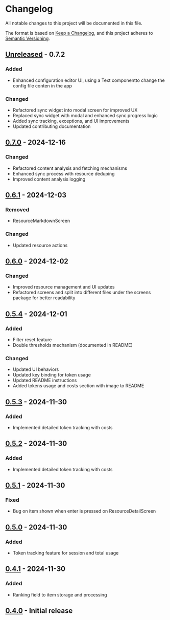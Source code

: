 # Changelog

All notable changes to this project will be documented in this file.

The format is based on [Keep a Changelog](https://keepachangelog.com/en/1.0.0/),
and this project adheres to [Semantic Versioning](https://semver.org/spec/v2.0.0.html).

## [Unreleased] - 0.7.2

### Added
- Enhanced configuration editor UI, using a Text componentto change the config file conten in the app

### Changed
- Refactored sync widget into modal screen for improved UX
- Replaced sync widget with modal and enhanced sync progress logic
- Added sync tracking, exceptions, and UI improvements
- Updated contributing documentation

## [0.7.0] - 2024-12-16

### Changed
- Refactored content analysis and fetching mechanisms
- Enhanced sync process with resource deduping
- Improved content analysis logging

## [0.6.1] - 2024-12-03

### Removed
- ResourceMarkdownScreen

### Changed
- Updated resource actions

## [0.6.0] - 2024-12-02

### Changed
- Improved resource management and UI updates
- Refactored screens and split into different files under the screens package for better readability

## [0.5.4] - 2024-12-01

### Added
- Filter reset feature
- Double thresholds mechanism (documented in README)

### Changed
- Updated UI behaviors
- Updated key binding for token usage
- Updated README instructions
- Added tokens usage and costs section with image to README

## [0.5.3] - 2024-11-30

### Added
- Implemented detailed token tracking with costs

## [0.5.2] - 2024-11-30

### Added
- Implemented detailed token tracking with costs

## [0.5.1] - 2024-11-30

### Fixed
- Bug on item shown when enter is pressed on ResourceDetailScreen

## [0.5.0] - 2024-11-30

### Added
- Token tracking feature for session and total usage

## [0.4.1] - 2024-11-30

### Added
- Ranking field to item storage and processing

## [0.4.0] - Initial release

[Unreleased]: https://github.com/guglielmo/ai-signal/compare/0.7.0...HEAD
[0.7.0]: https://github.com/guglielmo/ai-signal/compare/0.6.1...0.7.0
[0.6.1]: https://github.com/guglielmo/ai-signal/compare/0.6...0.6.1
[0.6.0]: https://github.com/guglielmo/ai-signal/compare/0.5.4...0.6
[0.5.4]: https://github.com/guglielmo/ai-signal/compare/0.5.1...0.5.4
[0.5.3]: https://github.com/guglielmo/ai-signal/compare/0.5.2...0.5.3
[0.5.2]: https://github.com/guglielmo/ai-signal/compare/0.5.1...0.5.2
[0.5.1]: https://github.com/guglielmo/ai-signal/compare/0.5.0...0.5.1
[0.5.0]: https://github.com/guglielmo/ai-signal/compare/0.4.1...0.5.0
[0.4.1]: https://github.com/guglielmo/ai-signal/compare/0.4.0...0.4.1
[0.4.0]: https://github.com/guglielmo/ai-signal/releases/tag/0.4.0